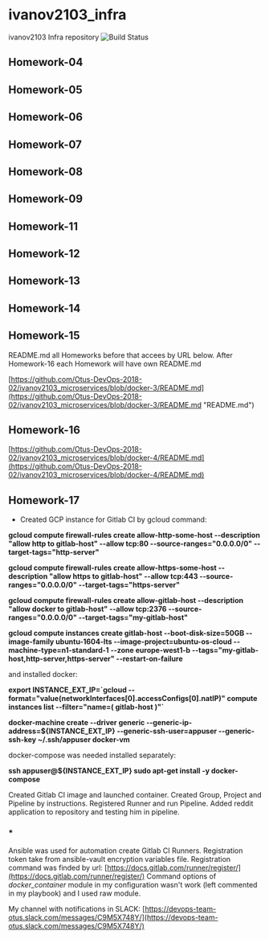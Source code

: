 # ivanov2103_infra
ivanov2103 Infra repository
![Build Status](https://api.travis-ci.org/Otus-DevOps-2018-02/ivanov2103_microservices.png)  

## Homework-04

## Homework-05

## Homework-06

## Homework-07

## Homework-08

## Homework-09

## Homework-11  

## Homework-12  

## Homework-13  

## Homework-14  

## Homework-15  

README.md all Homeworks before that accees by URL below. After Homework-16 each Homework will have own README.md

[https://github.com/Otus-DevOps-2018-02/ivanov2103_microservices/blob/docker-3/README.md](https://github.com/Otus-DevOps-2018-02/ivanov2103_microservices/blob/docker-3/README.md "README.md")

## Homework-16  

[https://github.com/Otus-DevOps-2018-02/ivanov2103_microservices/blob/docker-4/README.md](https://github.com/Otus-DevOps-2018-02/ivanov2103_microservices/blob/docker-4/README.md)

## Homework-17  
- Created GCP instance for Gitlab CI by gcloud command:

**gcloud compute firewall-rules create allow-http-some-host --description "allow http to gitlab-host" --allow tcp:80 --source-ranges="0.0.0.0/0" --target-tags="http-server"**  

**gcloud compute firewall-rules create allow-https-some-host --description "allow https to gitlab-host" --allow tcp:443 --source-ranges="0.0.0.0/0" --target-tags="https-server"**  

**gcloud compute firewall-rules create allow-gitlab-host --description "allow docker to gitlab-host" --allow tcp:2376 --source-ranges="0.0.0.0/0" --target-tags="my-gitlab-host"**  

**gcloud compute instances create gitlab-host --boot-disk-size=50GB --image-family ubuntu-1604-lts --image-project=ubuntu-os-cloud --machine-type=n1-standard-1 --zone europe-west1-b --tags="my-gitlab-host,http-server,https-server" --restart-on-failure**  

and installed docker:  

**export INSTANCE\_EXT\_IP=\`gcloud --format="value(networkInterfaces[0].accessConfigs[0].natIP)" compute instances list --filter="name=( gitlab-host )"\`**  

**docker-machine create --driver generic --generic-ip-address=${INSTANCE_EXT_IP} --generic-ssh-user=appuser --generic-ssh-key ~/.ssh/appuser docker-vm**

docker-compose was needed installed separately:

**ssh appuser@${INSTANCE\_EXT\_IP} sudo apt-get install -y docker-compose**

Created Gitlab CI image and launched container.
Created Group, Project and Pipeline by instructions. Registered Runner and run Pipeline.
Added reddit application to repository and testing him in pipeline.

### **\***  

Ansible was used for automation create Gitlab CI Runners. Registration token take from ansible-vault encryption variables file. Registration command was finded by url: [https://docs.gitlab.com/runner/register/](https://docs.gitlab.com/runner/register/)
Command options of *docker_container* module in my configuration wasn't work (left commented in my playbook) and I used raw module.

My channel with notifications in SLACK:
[https://devops-team-otus.slack.com/messages/C9M5X748Y/](https://devops-team-otus.slack.com/messages/C9M5X748Y/)